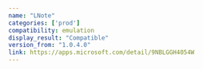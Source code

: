```yaml
---
name: "LNote"
categories: ['prod']
compatibility: emulation
display_result: "Compatible"
version_from: "1.0.4.0"
link: https://apps.microsoft.com/detail/9NBLGGH4054W
---
```


